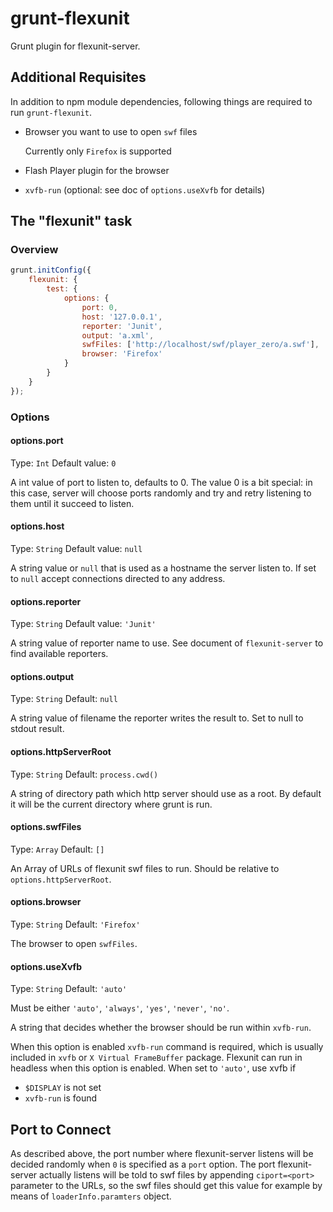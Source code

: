 grunt-flexunit
==============


Grunt plugin for flexunit-server.



Additional Requisites
----------

In addition to npm module dependencies, following things are required to run
`grunt-flexunit`.

* Browser you want to use to open `swf` files

  Currently only `Firefox` is supported

* Flash Player plugin for the browser
* `xvfb-run` (optional: see doc of `options.useXvfb` for details)



The "flexunit" task
-------------------


### Overview ###

```js
grunt.initConfig({
    flexunit: {
        test: {
            options: {
                port: 0,
                host: '127.0.0.1',
                reporter: 'Junit',
                output: 'a.xml',
                swfFiles: ['http://localhost/swf/player_zero/a.swf'],
                browser: 'Firefox'
            }
        }
    }
});
```

### Options


#### options.port

Type: `Int`
Default value: `0`

A int value of port to listen to, defaults to 0.
The value 0 is a bit special: in this case, server will choose ports randomly
and try and retry listening to them until it succeed to listen.


#### options.host

Type: `String`
Default value: `null`

A string value or `null` that is used as a hostname the server listen to.
If set to `null` accept connections directed to any address.


#### options.reporter

Type: `String`
Default value: `'Junit'`

A string value of reporter name to use.
See document of `flexunit-server` to find available reporters.


#### options.output

Type: `String`
Default: `null`

A string value of filename the reporter writes the result to.
Set to null to stdout result.


#### options.httpServerRoot

Type: `String`
Default: `process.cwd()`

A string of directory path which http server should use as a root.
By default it will be the current directory where grunt is run.



#### options.swfFiles

Type: `Array`
Default: `[]`

An Array of URLs of flexunit swf files to run.
Should be relative to `options.httpServerRoot`.



#### options.browser

Type: `String`
Default: `'Firefox'`

The browser to open `swfFiles`.


#### options.useXvfb

Type: `String`
Default: `'auto'`

Must be either `'auto'`, `'always'`, `'yes'`, `'never'`, `'no'`.

A string that decides whether the browser should be run within `xvfb-run`.

When this option is enabled `xvfb-run` command is required, which is usually
included in `xvfb` or `X Virtual FrameBuffer` package.
Flexunit can run in headless when this option is enabled.
When set to `'auto'`, use xvfb if
  * `$DISPLAY` is not set
  * `xvfb-run` is found




Port to Connect
---------------

As described above, the port number where flexunit-server listens will be
decided randomly when `0` is specified as a `port` option.  The port
flexunit-server actually listens will be told to swf files by appending
`ciport=<port>` parameter to the URLs, so the swf files should get this value
for example by means of `loaderInfo.paramters` object.
